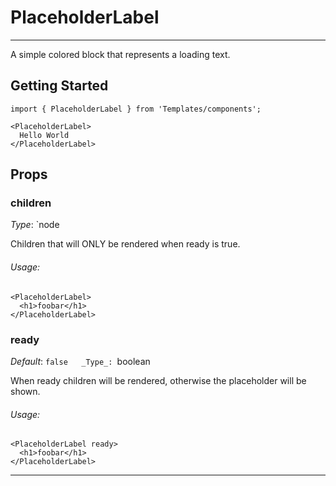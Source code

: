# PlaceholderLabel
---

A simple colored block that represents a loading text.

## Getting Started

```
import { PlaceholderLabel } from 'Templates/components';

<PlaceholderLabel>
  Hello World
</PlaceholderLabel>
```

## Props

### children

_Type_: `node  

Children that will ONLY be rendered when ready is true.

###### Usage:

```
<PlaceholderLabel>
  <h1>foobar</h1>
</PlaceholderLabel>
```

### ready

_Default_: `false  
_Type_: `boolean  

When ready children will be rendered, otherwise the placeholder will be shown.

###### Usage:

```
<PlaceholderLabel ready>
  <h1>foobar</h1>
</PlaceholderLabel>
```
---
